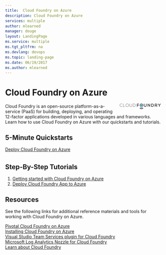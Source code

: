 ```yaml
---
title:  Cloud Foundry on Azure
description: Cloud Foundry on Azure
services: multiple
author: mlearned
manager: douge
layout: LandingPage
ms.service: multiple
ms.tgt_pltfrm: na
ms.devlang: devops
ms.topic: landing-page
ms.date: 06/19/2017
ms.author: mlearned
---
```

<div class="content">
    <h1>Cloud Foundry on Azure</h1>
    <div class="introHolder" style="justify-content: space-between;">
	<div class="intro" style="min-width: 200px">
	<img src="media/cloudfoundry.png" align="right" alt="Cloud Foundry Logo">
             Cloud Foundry is an open-source platform-as-a-service (PaaS) for building, deploying, and operating 12-factor applications developed in various languages and frameworks.  Learn how to use Cloud Foundry on Azure with our quickstarts and tutorials.
        </div>
    </div>
<h2>5-Minute Quickstarts</h2>
<a href="https://azuremarketplace.microsoft.com/marketplace/apps/pivotal.pivotal-cloud-foundry">Deploy Cloud Foundry on Azure</a>
<h2 style="margin-top: 36px">Step-By-Step Tutorials</h2>
<ol>
  <li><a href="/azure/virtual-machines/linux/cloudfoundry-get-started">Getting started with Cloud Foundry on Azure</a></li>
  <li><a href="/azure/virtual-machines/linux/cloudfoundry-deploy-your-first-app">Deploy Cloud Foundry App to Azure</a></li>  
</ol>
<h2>Resources</h2>
<p>See the following links for additional reference materials and tools for working with Cloud Foundry on Azure.<p>
<a href="https://pivotal.io/partners/microsoft">Pivotal Cloud Foundry on Azure</a><br/>
<a href="https://docs.pivotal.io/pivotalcf/1-11/customizing/pcf_azure.html">Installing Cloud Foundry on Azure</a><br/>
<a href="https://github.com/Microsoft/vsts-cloudfoundry">Visual Studio Team Services plugin for Cloud Foundry</a><br/>
<a href="https://github.com/Azure/oms-log-analytics-firehose-nozzle">Microsoft Log Analytics Nozzle for Cloud Foundry</a><br/>
<a href="https://docs.cloudfoundry.org/">Learn about Cloud Foundry</a><br/>
</div>
